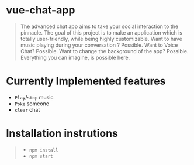 # vue-chat-app

> The advanced chat app aims to take your social interaction to the pinnacle. 
> The goal of this project is to make an application which is totally user-friendly, while being highly customizable.
> Want to have music playing during your conversation ? Possible. Want to Voice Chat? Possible. Want to change the background of the app? Possible. Everything you can imagine, is  possible here.

# Currently Implemented features

+ `Play`/`stop` music
+ `Poke` someone
+ `clear` chat

# Installation instrutions

> + `npm install`
>  + `npm start`
